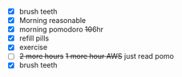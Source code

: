 * [X] brush teeth
* [X] Morning reasonable
* [X] morning pomodoro ~~10~~6hr
* [X] refill pills
* [X] exercise
* [ ] ~~2 more hours~~ ~~1 more hour AWS~~ just read pomo
* [X] brush teeth
